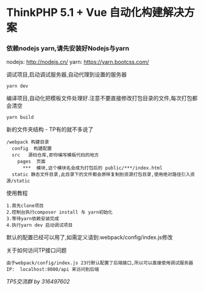 ThinkPHP 5.1 + Vue 自动化构建解决方案
===============

### 依赖nodejs yarn,请先安装好Nodejs与yarn

nodejs: http://nodejs.cn/
yarn:   https://yarn.bootcss.com/

调试项目,启动调试服务器,自动代理到设置的服务器
```
yarn dev
```

编译项目,自动化把模板文件处理好.注意不要直接修改打包目录的文件,每次打包都会清空
```
yarn build
```


新的文件夹结构 - TP有的就不多说了
```
/webpack 构建目录
  config  构建配置
  src   源码仓库,即你编写模板代码的地方
    pages  页面
      ***  模块,这个模块名会成为打包后的 public/***/index.html
  static 静态文件目录,此目录下的文件都会原样复制到资源打包目录,使用绝对路径引入资源/static

```


使用教程
```
1.首先clone项目
2.控制台执行composer install 与 yarn初始化
3.等待yarn依赖安装完成
4.执行yarn dev 启动调试项目
```

默认的配置已经可以用了,如需定义请到:webpack/config/index.js修改

关于如何访问TP接口问题
```
由于webpack/config/index.js 23行默认配置了后端接口,所以可以直接使用调试服务器IP:  localhost:8080/api 来访问到后端
```

_TP5交流群 by 316497602_
